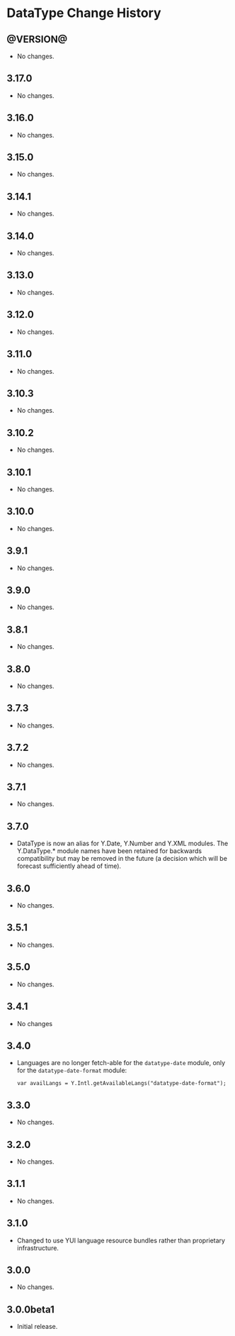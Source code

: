 DataType Change History
=======================

@VERSION@
------

* No changes.

3.17.0
------

* No changes.

3.16.0
------

* No changes.

3.15.0
------

* No changes.

3.14.1
------

* No changes.

3.14.0
------

* No changes.

3.13.0
------

* No changes.

3.12.0
------

* No changes.

3.11.0
------

* No changes.

3.10.3
------

* No changes.

3.10.2
------

* No changes.

3.10.1
------

* No changes.

3.10.0
------

* No changes.

3.9.1
-----

* No changes.

3.9.0
-----

* No changes.

3.8.1
-----

* No changes.

3.8.0
-----

* No changes.

3.7.3
-----

* No changes.

3.7.2
-----

* No changes.

3.7.1
-----

* No changes.

3.7.0
-----

* DataType is now an alias for Y.Date, Y.Number and Y.XML modules. The
  Y.DataType.* module names have been retained for backwards compatibility but
  may be removed in the future (a decision which will be forecast sufficiently
  ahead of time).

3.6.0
-----

* No changes.

3.5.1
-----

* No changes.

3.5.0
-----

* No changes.

3.4.1
-----

* No changes

3.4.0
-----

* Languages are no longer fetch-able for the `datatype-date` module, only for
  the `datatype-date-format` module:

      var availLangs = Y.Intl.getAvailableLangs("datatype-date-format");

3.3.0
-----

* No changes.

3.2.0
-----

* No changes.

3.1.1
-----

* No changes.

3.1.0
-----

* Changed to use YUI language resource bundles rather than proprietary
  infrastructure.

3.0.0
-----

* No changes.

3.0.0beta1
----------

* Initial release.
